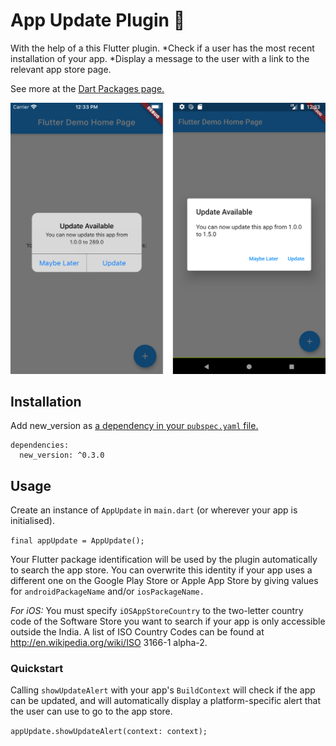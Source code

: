 
# App Update Plugin 🎉

With the help of a this Flutter plugin.
*Check if a user has the most recent installation of your app.
*Display a message to the user with a link to the relevant app store page.

See more at the [Dart Packages page.](https://pub.dartlang.org/packages/new_version)

![Screenshots](screenshots/both.png)

## Installation
Add new_version as [a dependency in your `pubspec.yaml` file.](https://flutter.io/using-packages/)
```
dependencies:
  new_version: ^0.3.0
```

## Usage
Create an instance of `AppUpdate` in `main.dart` (or wherever your app is initialised).

`final appUpdate = AppUpdate();`

Your Flutter package identification will be used by the plugin automatically to search the app store. You can overwrite this identity if your app uses a different one on the Google Play Store or Apple App Store by giving values for `androidPackageName` and/or `iosPackageName.`

*For iOS:* You must specify `iOSAppStoreCountry` to the two-letter country code of the Software Store you want to search if your app is only accessible outside the India. A list of ISO Country Codes can be found at http://en.wikipedia.org/wiki/ISO 3166-1 alpha-2.


### Quickstart
Calling `showUpdateAlert` with your app's `BuildContext` will check if the app can be updated, and will automatically display a platform-specific alert that the user can use to go to the app store.

`appUpdate.showUpdateAlert(context: context);`

